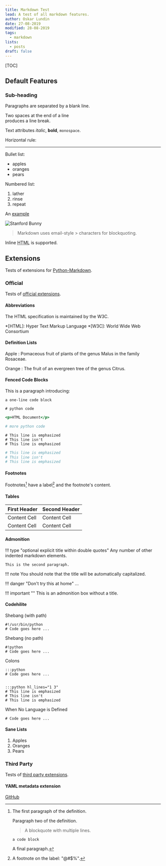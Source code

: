 ```yaml
---
title: Markdown Test
lead: A test of all markdown features.
author: Oskar Lundin
date: 27-08-2019
modified: 28-08-2019
tags:
  - markdown
lists:
  - posts
draft: false
---
```


[TOC]

## Default Features

### Sub-heading

Paragraphs are separated
by a blank line.

Two spaces at the end of a line  
produces a line break.

Text attributes _italic_, 
**bold**, `monospace`.

Horizontal rule:

---

Bullet list:

* apples
* oranges
* pears

Numbered list:

1. lather
2. rinse
3. repeat

An [example](http://example.com)

![Stanford Bunny](/images/stanford-bunny.jpg "Stanford Bunny")

> Markdown uses email-style > characters for blockquoting.

Inline <abbr title="Hypertext Markup Language">HTML</abbr> is supported.

## Extensions

Tests of extensions for [Python-Markdown](https://python-markdown.github.io/).

### Official

Tests of [official extensions](https://python-markdown.github.io/extensions/#officially-supported-extensions).

#### Abbreviations

The HTML specification
is maintained by the W3C.

*[HTML]: Hyper Text Markup Language
*[W3C]:  World Wide Web Consortium

#### Definition Lists

Apple
:   Pomaceous fruit of plants of the genus Malus in
    the family Rosaceae.

Orange
:   The fruit of an evergreen tree of the genus Citrus.

#### Fenced Code Blocks

This is a paragraph introducing:

~~~~~~~~~~~~~~~~~~~~~
a one-line code block
~~~~~~~~~~~~~~~~~~~~~

~~~~{.python}
# python code
~~~~

~~~~.html
<p>HTML Document</p>
~~~~

```python
# more python code
```

~~~~{.python hl_lines="1 3"}
# This line is emphasized
# This line isn't
# This line is emphasized
~~~~

```python hl_lines="1 3"
# This line is emphasized
# This line isn't
# This line is emphasized
```

#### Footnotes

Footnotes[^1] have a label[^@#$%] and the footnote's content.

[^1]:
    The first paragraph of the definition.

    Paragraph two of the definition.

    > A blockquote with
    > multiple lines.

        a code block

    A final paragraph.
[^@#$%]: A footnote on the label: "@#$%".

#### Tables

First Header  | Second Header
------------- | -------------
Content Cell  | Content Cell
Content Cell  | Content Cell

#### Admonition

!!! type "optional explicit title within double quotes"
    Any number of other indented markdown elements.

    This is the second paragraph.

!!! note
    You should note that the title will be automatically capitalized.

!!! danger "Don't try this at home"
    ...

!!! important ""
    This is an admonition box without a title.

#### Codehilite

Shebang (with path)

    #!/usr/bin/python
    # Code goes here ...

Shebang (no path)

    #!python
    # Code goes here ...

Colons

    :::python
    # Code goes here ...


    :::python hl_lines="1 3"
    # This line is emphasized
    # This line isn't
    # This line is emphasized

When No Language is Defined

    # Code goes here ...

#### Sane Lists

1. Apples
2. Oranges
3. Pears

### Third Party

Tests of [third party extensions](hhttps://python-markdown.github.io/extensions/#third-party-extensions).

#### YAML metadata extension

[GitHub](https://github.com/sivakov512/python-markdown-full-yaml-metadata)
